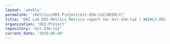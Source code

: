 ```yaml
---
layout: 'weekly'
permalink: '/metrics/HDI-Project/mit-d3m-ta2/WEEKLY/'
title: 'DAI Lab OSS Metrics Metrics report for mit-d3m-ta2 | WEEKLY-REPORT-2019-06-09'
organization: 'HDI-Project'
repository: 'mit-d3m-ta2'
current_date: '2019-06-09'
---
```

